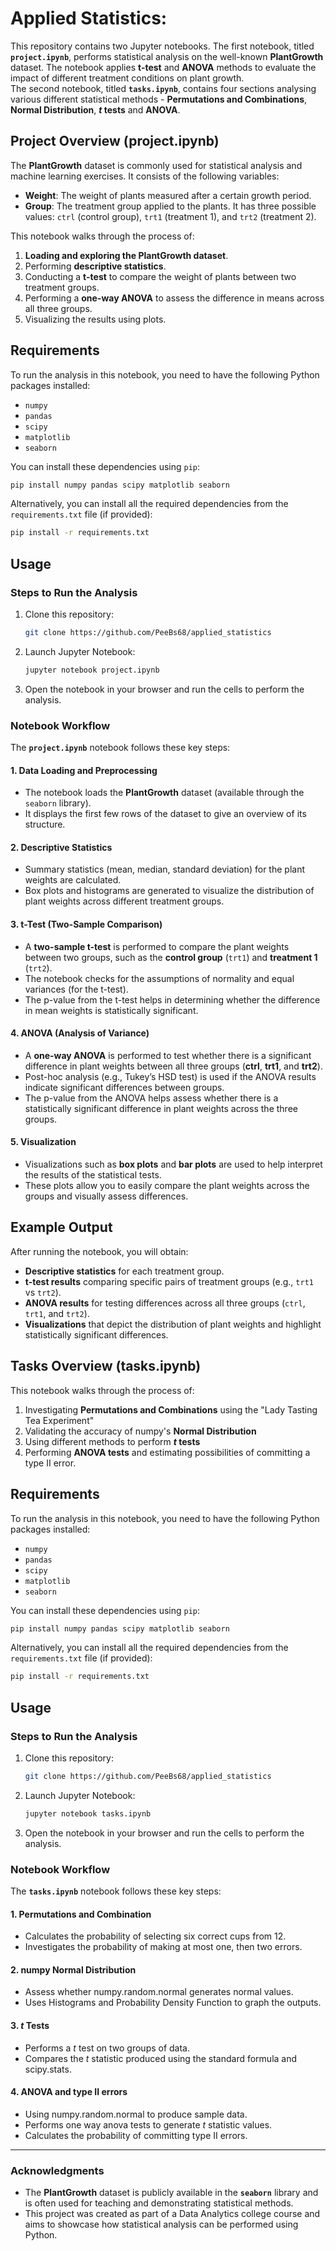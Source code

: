 # **Applied Statistics:**

This repository contains two Jupyter notebooks. The first notebook, titled **`project.ipynb`**, performs statistical analysis on the well-known **PlantGrowth** dataset. The notebook applies **t-test** and **ANOVA** methods to evaluate the impact of different treatment conditions on plant growth.   
The second notebook, titled **`tasks.ipynb`**, contains four sections analysing various different statistical methods - **Permutations and Combinations**, **Normal Distribution**, **$t$ tests** and **ANOVA**.

## **Project Overview (project.ipynb)**

The **PlantGrowth** dataset is commonly used for statistical analysis and machine learning exercises. It consists of the following variables:
- **Weight**: The weight of plants measured after a certain growth period.
- **Group**: The treatment group applied to the plants. It has three possible values: `ctrl` (control group), `trt1` (treatment 1), and `trt2` (treatment 2).

This notebook walks through the process of:
1. **Loading and exploring the PlantGrowth dataset**.
2. Performing **descriptive statistics**.
3. Conducting a **t-test** to compare the weight of plants between two treatment groups.
4. Performing a **one-way ANOVA** to assess the difference in means across all three groups.
5. Visualizing the results using plots.

## **Requirements**

To run the analysis in this notebook, you need to have the following Python packages installed:

- `numpy`
- `pandas`
- `scipy`
- `matplotlib`
- `seaborn`

You can install these dependencies using `pip`:

```bash
pip install numpy pandas scipy matplotlib seaborn
```

Alternatively, you can install all the required dependencies from the `requirements.txt` file (if provided):

```bash
pip install -r requirements.txt
```

## **Usage**

### **Steps to Run the Analysis**

1. Clone this repository:

   ```bash
   git clone https://github.com/PeeBs68/applied_statistics
   ```

2. Launch Jupyter Notebook:

   ```bash
   jupyter notebook project.ipynb
   ```

3. Open the notebook in your browser and run the cells to perform the analysis.

### **Notebook Workflow**

The **`project.ipynb`** notebook follows these key steps:

#### 1. **Data Loading and Preprocessing**
   - The notebook loads the **PlantGrowth** dataset (available through the `seaborn` library).
   - It displays the first few rows of the dataset to give an overview of its structure.

#### 2. **Descriptive Statistics**
   - Summary statistics (mean, median, standard deviation) for the plant weights are calculated.
   - Box plots and histograms are generated to visualize the distribution of plant weights across different treatment groups.

#### 3. **t-Test (Two-Sample Comparison)**
   - A **two-sample t-test** is performed to compare the plant weights between two groups, such as the **control group** (`trt1`) and **treatment 1** (`trt2`).
   - The notebook checks for the assumptions of normality and equal variances (for the t-test).
   - The p-value from the t-test helps in determining whether the difference in mean weights is statistically significant.

#### 4. **ANOVA (Analysis of Variance)**
   - A **one-way ANOVA** is performed to test whether there is a significant difference in plant weights between all three groups (**ctrl**, **trt1**, and **trt2**).
   - Post-hoc analysis (e.g., Tukey’s HSD test) is used if the ANOVA results indicate significant differences between groups.
   - The p-value from the ANOVA helps assess whether there is a statistically significant difference in plant weights across the three groups.

#### 5. **Visualization**
   - Visualizations such as **box plots** and **bar plots** are used to help interpret the results of the statistical tests.
   - These plots allow you to easily compare the plant weights across the groups and visually assess differences.

## **Example Output**

After running the notebook, you will obtain:
- **Descriptive statistics** for each treatment group.
- **t-test results** comparing specific pairs of treatment groups (e.g., `trt1` vs `trt2`).
- **ANOVA results** for testing differences across all three groups (`ctrl`, `trt1`, and `trt2`).
- **Visualizations** that depict the distribution of plant weights and highlight statistically significant differences.


## **Tasks Overview (tasks.ipynb)**

This notebook walks through the process of:
1. Investigating **Permutations and Combinations** using the "Lady Tasting Tea Experiment"
2. Validating the accuracy of numpy's **Normal Distribution**
3. Using different methods to perform **$t$ tests**
4. Performing **ANOVA tests** and estimating possibilities of committing a type II error.

## **Requirements**

To run the analysis in this notebook, you need to have the following Python packages installed:

- `numpy`
- `pandas`
- `scipy`
- `matplotlib`
- `seaborn`

You can install these dependencies using `pip`:

```bash
pip install numpy pandas scipy matplotlib seaborn
```

Alternatively, you can install all the required dependencies from the `requirements.txt` file (if provided):

```bash
pip install -r requirements.txt
```

## **Usage**

### **Steps to Run the Analysis**

1. Clone this repository:

   ```bash
   git clone https://github.com/PeeBs68/applied_statistics
   ```

2. Launch Jupyter Notebook:

   ```bash
   jupyter notebook tasks.ipynb
   ```

3. Open the notebook in your browser and run the cells to perform the analysis.

### **Notebook Workflow**

The **`tasks.ipynb`** notebook follows these key steps:

#### 1. **Permutations and Combination**
   - Calculates the probability of selecting six correct cups from 12.
   - Investigates the probability of making at most one, then two errors.

#### 2. **numpy Normal Distribution**
   - Assess whether numpy.random.normal generates normal values.
   - Uses Histograms and Probability Density Function to graph the outputs.

#### 3. **$t$ Tests**
   - Performs a $t$ test on two groups of data.
   - Compares the $t$ statistic produced using the standard formula and scipy.stats.

#### 4. **ANOVA and type II errors**
   - Using numpy.random.normal to produce sample data.
   - Performs one way anova tests to generate $t$ statistic values.
   - Calculates the probability of committing type II errors.

---

### **Acknowledgments**

- The **PlantGrowth** dataset is publicly available in the **`seaborn`** library and is often used for teaching and demonstrating statistical methods.
- This project was created as part of a Data Analytics college course and aims to showcase how statistical analysis can be performed using Python.
